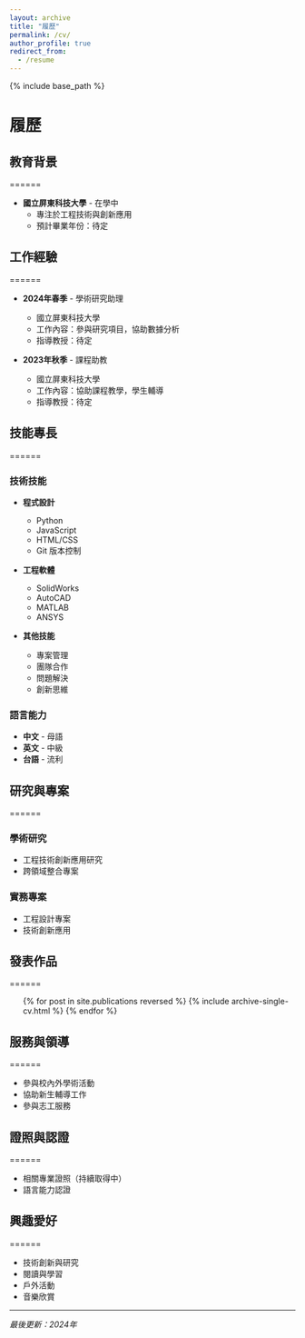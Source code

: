 ```yaml
---
layout: archive
title: "履歷"
permalink: /cv/
author_profile: true
redirect_from:
  - /resume
---
```


{% include base_path %}

# 履歷

## 教育背景
======
* **國立屏東科技大學** - 在學中
  * 專注於工程技術與創新應用
  * 預計畢業年份：待定

## 工作經驗
======
* **2024年春季** - 學術研究助理
  * 國立屏東科技大學
  * 工作內容：參與研究項目，協助數據分析
  * 指導教授：待定

* **2023年秋季** - 課程助教
  * 國立屏東科技大學
  * 工作內容：協助課程教學，學生輔導
  * 指導教授：待定

## 技能專長
======
### 技術技能
* **程式設計**
  * Python
  * JavaScript
  * HTML/CSS
  * Git 版本控制

* **工程軟體**
  * SolidWorks
  * AutoCAD
  * MATLAB
  * ANSYS

* **其他技能**
  * 專案管理
  * 團隊合作
  * 問題解決
  * 創新思維

### 語言能力
* **中文** - 母語
* **英文** - 中級
* **台語** - 流利

## 研究與專案
======
### 學術研究
* 工程技術創新應用研究
* 跨領域整合專案

### 實務專案
* 工程設計專案
* 技術創新應用

## 發表作品
======
  <ul>{% for post in site.publications reversed %}
    {% include archive-single-cv.html %}
  {% endfor %}</ul>
  
## 服務與領導
======
* 參與校內外學術活動
* 協助新生輔導工作
* 參與志工服務

## 證照與認證
======
* 相關專業證照（持續取得中）
* 語言能力認證

## 興趣愛好
======
* 技術創新與研究
* 閱讀與學習
* 戶外活動
* 音樂欣賞

---

*最後更新：2024年*
